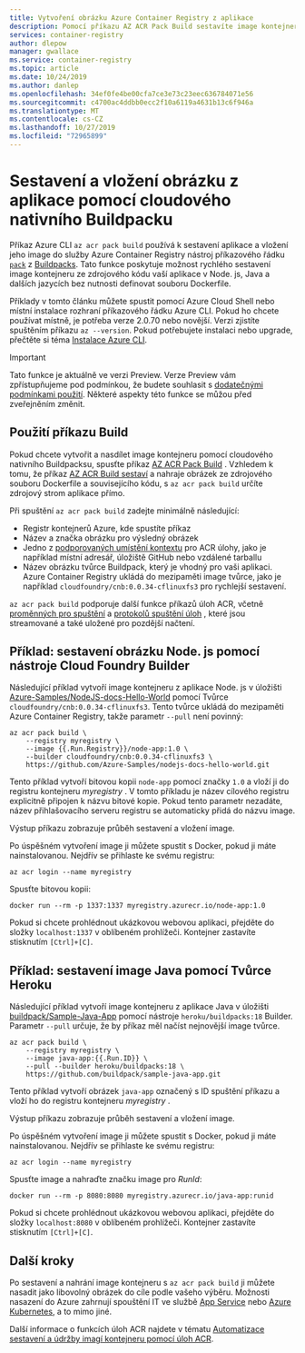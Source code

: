 ```yaml
---
title: Vytvoření obrázku Azure Container Registry z aplikace
description: Pomocí příkazu AZ ACR Pack Build sestavíte image kontejneru z aplikace a nahrajete ji do Azure Container Registry bez použití souboru Dockerfile.
services: container-registry
author: dlepow
manager: gwallace
ms.service: container-registry
ms.topic: article
ms.date: 10/24/2019
ms.author: danlep
ms.openlocfilehash: 34ef0fe4be00cfa7ce3e73c23eec636784071e56
ms.sourcegitcommit: c4700ac4ddbb0ecc2f10a6119a4631b13c6f946a
ms.translationtype: MT
ms.contentlocale: cs-CZ
ms.lasthandoff: 10/27/2019
ms.locfileid: "72965899"
---
```

# <a name="build-and-push-an-image-from-an-app-using-a-cloud-native-buildpack"></a>Sestavení a vložení obrázku z aplikace pomocí cloudového nativního Buildpacku

Příkaz Azure CLI `az acr pack build` používá k sestavení aplikace a vložení jeho image do služby Azure Container Registry nástroj příkazového řádku [`pack`](https://github.com/buildpack/pack) z [Buildpacks](https://buildpacks.io/). Tato funkce poskytuje možnost rychlého sestavení image kontejneru ze zdrojového kódu vaší aplikace v Node. js, Java a dalších jazycích bez nutnosti definovat souboru Dockerfile.

Příklady v tomto článku můžete spustit pomocí Azure Cloud Shell nebo místní instalace rozhraní příkazového řádku Azure CLI. Pokud ho chcete používat místně, je potřeba verze 2.0.70 nebo novější. Verzi zjistíte spuštěním příkazu `az --version`. Pokud potřebujete instalaci nebo upgrade, přečtěte si téma [Instalace Azure CLI][azure-cli-install].

> [!IMPORTANT]
> Tato funkce je aktuálně ve verzi Preview. Verze Preview vám zpřístupňujeme pod podmínkou, že budete souhlasit s [dodatečnými podmínkami použití][terms-of-use]. Některé aspekty této funkce se můžou před zveřejněním změnit.

## <a name="use-the-build-command"></a>Použití příkazu Build

Pokud chcete vytvořit a nasdílet image kontejneru pomocí cloudového nativního Buildpacksu, spusťte příkaz [AZ ACR Pack Build][az-acr-pack-build] . Vzhledem k tomu, že příkaz [AZ ACR Build sestaví][az-acr-build] a nahraje obrázek ze zdrojového souboru Dockerfile a souvisejícího kódu, s `az acr pack build` určíte zdrojový strom aplikace přímo.

Při spuštění `az acr pack build` zadejte minimálně následující:

* Registr kontejnerů Azure, kde spustíte příkaz
* Název a značka obrázku pro výsledný obrázek
* Jedno z [podporovaných umístění kontextu](container-registry-tasks-overview.md#context-locations) pro ACR úlohy, jako je například místní adresář, úložiště GitHub nebo vzdálené tarballu
* Název obrázku tvůrce Buildpack, který je vhodný pro vaši aplikaci. Azure Container Registry ukládá do mezipaměti image tvůrce, jako je například `cloudfoundry/cnb:0.0.34-cflinuxfs3` pro rychlejší sestavení.  

`az acr pack build` podporuje další funkce příkazů úloh ACR, včetně [proměnných pro spuštění](container-registry-tasks-reference-yaml.md#run-variables) a [protokolů spuštění úloh](container-registry-tasks-overview.md#view-task-logs) , které jsou streamované a také uložené pro pozdější načtení.

## <a name="example-build-nodejs-image-with-cloud-foundry-builder"></a>Příklad: sestavení obrázku Node. js pomocí nástroje Cloud Foundry Builder

Následující příklad vytvoří image kontejneru z aplikace Node. js v úložišti [Azure-Samples/NodeJS-docs-Hello-World](https://github.com/Azure-Samples/nodejs-docs-hello-world) pomocí Tvůrce `cloudfoundry/cnb:0.0.34-cflinuxfs3`. Tento tvůrce ukládá do mezipaměti Azure Container Registry, takže parametr `--pull` není povinný:

```azurecli
az acr pack build \
    --registry myregistry \
    --image {{.Run.Registry}}/node-app:1.0 \
    --builder cloudfoundry/cnb:0.0.34-cflinuxfs3 \
    https://github.com/Azure-Samples/nodejs-docs-hello-world.git
```

Tento příklad vytvoří bitovou kopii `node-app` pomocí značky `1.0` a vloží ji do registru kontejneru *myregistry* . V tomto příkladu je název cílového registru explicitně připojen k názvu bitové kopie. Pokud tento parametr nezadáte, název přihlašovacího serveru registru se automaticky přidá do názvu image.

Výstup příkazu zobrazuje průběh sestavení a vložení image. 

Po úspěšném vytvoření image ji můžete spustit s Docker, pokud ji máte nainstalovanou. Nejdřív se přihlaste ke svému registru:

```azurecli
az acr login --name myregistry
```

Spusťte bitovou kopii:

```console
docker run --rm -p 1337:1337 myregistry.azurecr.io/node-app:1.0
```

Pokud si chcete prohlédnout ukázkovou webovou aplikaci, přejděte do složky `localhost:1337` v oblíbeném prohlížeči. Kontejner zastavíte stisknutím `[Ctrl]+[C]`.

## <a name="example-build-java-image-with-heroku-builder"></a>Příklad: sestavení image Java pomocí Tvůrce Heroku

Následující příklad vytvoří image kontejneru z aplikace Java v úložišti [buildpack/Sample-Java-App](https://github.com/buildpack/sample-java-app) pomocí nástroje `heroku/buildpacks:18` Builder. Parametr `--pull` určuje, že by příkaz měl načíst nejnovější image tvůrce. 

```azurecli
az acr pack build \
    --registry myregistry \
    --image java-app:{{.Run.ID}} \
    --pull --builder heroku/buildpacks:18 \
    https://github.com/buildpack/sample-java-app.git
```

Tento příklad vytvoří obrázek `java-app` označený s ID spuštění příkazu a vloží ho do registru kontejneru *myregistry* .

Výstup příkazu zobrazuje průběh sestavení a vložení image. 

Po úspěšném vytvoření image ji můžete spustit s Docker, pokud ji máte nainstalovanou. Nejdřív se přihlaste ke svému registru:

```azurecli
az acr login --name myregistry
```

Spusťte image a nahraďte značku image pro *RunId*:

```console
docker run --rm -p 8080:8080 myregistry.azurecr.io/java-app:runid
```

Pokud si chcete prohlédnout ukázkovou webovou aplikaci, přejděte do složky `localhost:8080` v oblíbeném prohlížeči. Kontejner zastavíte stisknutím `[Ctrl]+[C]`.


## <a name="next-steps"></a>Další kroky

Po sestavení a nahrání image kontejneru s `az acr pack build` ji můžete nasadit jako libovolný obrázek do cíle podle vašeho výběru. Možnosti nasazení do Azure zahrnují spouštění IT ve službě [App Service](../app-service/containers/tutorial-custom-docker-image.md) nebo [Azure Kubernetes](../aks/tutorial-kubernetes-deploy-cluster.md), a to mimo jiné.

Další informace o funkcích úloh ACR najdete v tématu [Automatizace sestavení a údržby imagí kontejneru pomocí úloh ACR](container-registry-tasks-overview.md).


<!-- LINKS - External -->
[terms-of-use]: https://azure.microsoft.com/support/legal/preview-supplemental-terms/

<!-- LINKS - Internal -->
[azure-cli-install]: /cli/azure/install-azure-cli
[az-acr-build]: /cli/azure/acr/task
[az-acr-pack-build]: /cli/azure/acr/pack#az-acr-pack-build

